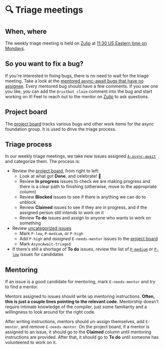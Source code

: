 # 🔍 Triage meetings

## When, where

The weekly triage meeting is held on [Zulip] at [11:30 US Eastern time on Mondays][everytimezone].

[everytimezone]: https://everytimezone.com/s/c3abbec9
[Zulip]: ./welcome.md#zulip

## So you want to fix a bug?

If you're interested in fixing bugs, there is no need to wait for the triage meeting.
Take a look at the [mentored async-await bugs that have no assignee][bugs].
Every mentored bug should have a few comments.
If you see one you like, you can add the `@rustbot claim` comment into the bug and start working on it!
Feel to reach out to the mentor on [Zulip] to ask questions.

[bugs]: https://github.com/rust-lang/rust/issues?q=is%3Aopen+label%3AE-mentor+label%3AA-async-await+no%3Aassignee

## Project board

The [project board] tracks various bugs and other work items for the async foundation group.
It is used to drive the triage process.

[project board]: https://github.com/orgs/rust-lang/projects/2

## Triage process

In our weekly triage meetings, we take new issues assigned [`A-async-await`] and categorize them. 
The process is:

- Review the [project board], from right to left:
  - Look at what got **Done**, and celebrate! :tada:
  - Review **In progress** issues to check we are making progress and there is a clear path to finishing (otherwise, move to the appropriate column)
  - Review **Blocked** issues to see if there is anything we can do to unblock
  - Review **Claimed** issues to see if they are in progress, and if the assigned person still intends to work on it
  - Review **To do** issues and assign to anyone who wants to work on something
- Review [uncategorized issues]
  - Mark `P-low`, `P-medium`, or `P-high`
  - Add `P-high` and _assigned_ `E-needs-mentor` issues to the [project board]
  - Mark `AsyncAwait-triaged`
- If there's still a shortage of **To do** issues, review the list of [`P-medium`] or [`P-low`] issues for candidates

## Mentoring

If an issue is a good candidate for mentoring, mark `E-needs-mentor` and try to find a mentor.

Mentors assigned to issues should write up mentoring instructions. 
**Often, this is just a couple lines pointing to the relevant code.** 
Mentorship doesn't require intimate knowledge of the compiler, just some familiarity and a willingness to look around for the right code.

After writing instructions, mentors should un-assign themselves, add `E-mentor`, and remove `E-needs-mentor`. 
On the project board, if a mentor is assigned to an issue, it should go to the **Claimed** column until mentoring instructions are provided. 
After that, it should go to **To do** until someone has volunteered to work on it.

[`A-async-await`]: https://github.com/rust-lang/rust/labels/A-async-await
[uncategorized issues]: https://github.com/search?q=org%3Arust-lang+is%3Aissue+label%3AA-async-await+is%3Aopen+-label%3AAsyncAwait-Triaged&type=Issues
[`P-high`]: https://github.com/search?q=org%3Arust-lang+is%3Aissue+label%3AAsyncAwait-Triaged+label%3AP-high+is%3Aopen&type=Issues
[`P-medium`]: https://github.com/search?q=org%3Arust-lang+is%3Aissue+label%3AAsyncAwait-Triaged+label%3AP-medium+is%3Aopen&type=Issues
[`P-low`]: https://github.com/search?q=org%3Arust-lang+is%3Aissue+label%3AAsyncAwait-Triaged+label%3AP-low+is%3Aopen&type=Issues
